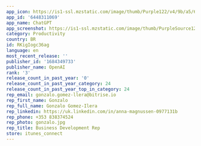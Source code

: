 ```yaml
---
app_icon: https://is1-ssl.mzstatic.com/image/thumb/Purple122/v4/9b/a5/6e/9ba56e0c-28f8-73a7-f875-f9fc8af4a3a9/AppIcon-1x_U007emarketing-0-7-0-85-220-0.png/1024x1024bb.png
app_id: '6448311069'
app_name: ChatGPT
app_screenshot: https://is1-ssl.mzstatic.com/image/thumb/PurpleSource126/v4/a7/37/9d/a7379dd1-1cb0-0006-db9c-15fe715fe31c/8228bd3f-77cf-4463-bf7f-b7ca15c82c4e_6.5__1242x2688_1.png/1242x2688bb.png
category: Productivity
country: BR
id: RKigIogc36ag
language: en
most_recent_release: ''
publisher_id: '1684349733'
publisher_name: OpenAI
rank: '3'
release_count_in_past_year: '0'
release_count_in_past_year_category: 24
release_count_in_past_year_top_in_category: 24
rep_email: gonzalo.gomez-llera@bitrise.io
rep_first_name: Gonzalo
rep_full_name: Gonzalo Gomez-Ilera
rep_linkedin: https://uk.linkedin.com/in/anna-magnussen-0977131b
rep_phone: +353 838374524
rep_photo: gonzalo.jpg
rep_title: Business Development Rep
store: itunes_connect
---
```

